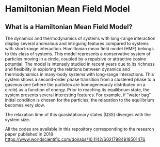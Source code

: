# Hamiltonian Mean Field Model

## What is a Hamiltonian Mean Field Model?


The dynamics and thermodynamics of systems with long-range interaction display several
anomalous and intriguing features compared to systems with short-range interaction.
Hamiltonian mean field model (HMF) belongs to this class of systems. This model
represents a conservative system of particles moving in a circle, coupled by a repulsive
or attractive cosine potential. The model is intensely studied in recent years due to its
richness and flexibility in exploring the relations between dynamics and thermodynamics
in many-body systems with long-range interactions. This system shows a second-order
phase transition from a clustered phase to a gaseous one (where the particles are
homogeneously distributed on a circle) as a function of energy.
Prior to reaching its equilibrium state, the system presents several interesting features.
For example, if "water bag" initial condition is chosen for the particles, the relaxation to
the equilibrium becomes very slow.


The relaxation time of this quasistationary states (QSS) diverges with the system size.

All the codes are available in this repository corresponding to the research paper published in 2018  https://www.worldscientific.com/doi/abs/10.1142/S0217984918501476

